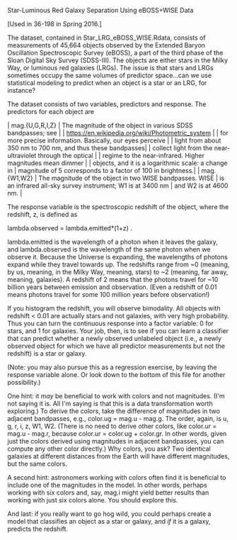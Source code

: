 Star-Luminous Red Galaxy Separation Using eBOSS+WISE Data

[Used in 36-198 in Spring 2016.]

The dataset, contained in Star_LRG_eBOSS_WISE.Rdata, consists of measurements 
of 45,664 objects observed by the Extended Baryon Oscillation Spectroscopic 
Survey (eBOSS), a part of the third phase of the Sloan Digital Sky Survey 
(SDSS-III). The objects are either stars in the Milky Way, or luminous red 
galaxies (LRGs). The issue is that stars and LRGs sometimes occupy the same
volumes of predictor space...can we use statistical modeling to predict when
an object is a star or an LRG, for instance?

The dataset consists of two variables, predictors and response. The
predictors for each object are

| mag.{U,G,R,I,Z} | The magnitude of the object in various SDSS bandpasses; see |
                  | https://en.wikipedia.org/wiki/Photometric_system            |
                  | for more precise information. Basically, our eyes perceive  |
                  | light from about 350 nm to 700 nm, and thus these bandpasses|
                  | collect light from the near-ultraviolet through the optical |
                  | regime to the near-infrared. Higher magnitudes mean dimmer
|                 | objects, and it is a logarithmic scale: a change in 
                  | magnitude of 5 corresponds to a factor of 100 in brightness.|
| mag.{W1,W2}     | The magnitude of the object in two WISE bandpasses. WISE    |
                    is an infrared all-sky survey instrument; W1 is at 3400 nm  |
                    and W2 is at 4600 nm.                                       |

The response variable is the spectroscopic redshift of the object, where the
redshift, z, is defined as

lambda.observed = lambda.emitted*(1+z) .

lambda.emitted is the wavelength of a photon when it leaves the
galaxy, and lambda.observed is the wavelength of the same photon when we
observe it. Because the Universe is expanding, the wavelengths of photons
expand while they travel towards up. The redshifts range from ~0 (meaning,
by us, meaning, in the Milky Way, meaning, stars) to ~2 (meaning, far away, 
meaning, galaxies). A redshift of 2 means that the photons travel for 
~10 billion years between emission and observation. (Even a redshift of 
0.01 means photons travel for some 100 million years before observation!)

If you histogram the redshift, you will observe bimodality. All objects with 
redshift < 0.01 are actually stars and not galaxies, with very high 
probability. Thus you can turn the continuous response into a factor 
variable: 0 for stars, and 1 for galaxies. Your job, then, is to see if 
you can learn a classifier that can predict whether a newly observed 
unlabeled object (i.e., a newly observed object for which we have all
predictor measurements but not the redshift) is a star or galaxy.

(Note: you may also pursue this as a regression exercise, by leaving
the response variable alone. Or look down to the bottom of this file for
another possibility.)

One hint: it *may* be beneficial to work with colors and not magnitudes.
(I'm not saying it is. All I'm saying is that this is a data transformation
worth exploring.) To derive the colors, take the difference of magnitudes 
in two adjacent bandpasses, e.g., color.ug = mag.u - mag.g. The order, 
again, is u, g, r, i, z, W1, W2. (There is no need to derive other colors, 
like color.ur = mag.u - mag.r, because color.ur = color.ug + color.gr. In 
other words, given just the colors derived using magnitudes in adjacent 
bandpasses, you can compute any other color directly.) Why colors, 
you ask? Two identical galaxies at different distances from the Earth 
will have different magnitudes, but the same colors.

A second hint: astronomers working with colors often find it is beneficial
to include one of the magnitudes in the model. In other words, perhaps
working with six colors and, say, mag.i might yield better results than working
with just six colors alone. You should explore this.

And last: if you really want to go hog wild, you could perhaps create a model
that classifies an object as a star or galaxy, and *if* it is a galaxy, 
predicts the redshift.

